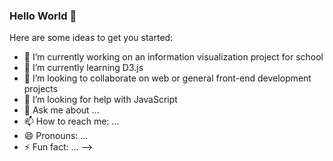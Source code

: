### Hello World 👋

Here are some ideas to get you started:

- 🔭 I’m currently working on an information visualization project for school
- 🌱 I’m currently learning D3.js
- 👯 I’m looking to collaborate on web or general front-end development projects
- 🤔 I’m looking for help with JavaScript
- 💬 Ask me about ...
- 📫 How to reach me: ...
- 😄 Pronouns: ...
- ⚡ Fun fact: ...
-->
